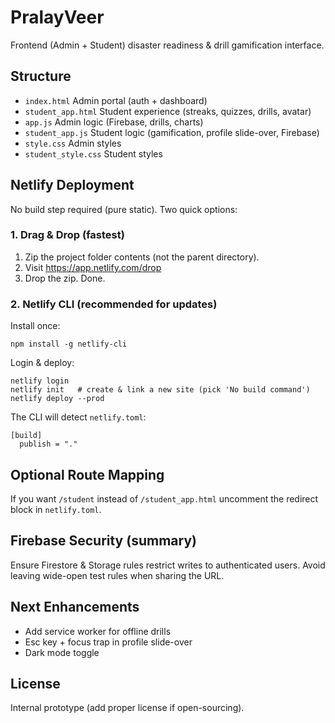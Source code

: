 # PralayVeer

Frontend (Admin + Student) disaster readiness & drill gamification interface.

## Structure
- `index.html` Admin portal (auth + dashboard)
- `student_app.html` Student experience (streaks, quizzes, drills, avatar)
- `app.js` Admin logic (Firebase, drills, charts)
- `student_app.js` Student logic (gamification, profile slide-over, Firebase)
- `style.css` Admin styles
- `student_style.css` Student styles

## Netlify Deployment
No build step required (pure static). Two quick options:

### 1. Drag & Drop (fastest)
1. Zip the project folder contents (not the parent directory).
2. Visit https://app.netlify.com/drop
3. Drop the zip. Done.

### 2. Netlify CLI (recommended for updates)
Install once:
```
npm install -g netlify-cli
```
Login & deploy:
```
netlify login
netlify init   # create & link a new site (pick 'No build command')
netlify deploy --prod
```

The CLI will detect `netlify.toml`:
```
[build]
  publish = "."
```

## Optional Route Mapping
If you want `/student` instead of `/student_app.html` uncomment the redirect block in `netlify.toml`.

## Firebase Security (summary)
Ensure Firestore & Storage rules restrict writes to authenticated users. Avoid leaving wide-open test rules when sharing the URL.

## Next Enhancements
- Add service worker for offline drills
- Esc key + focus trap in profile slide-over
- Dark mode toggle

## License
Internal prototype (add proper license if open-sourcing).
